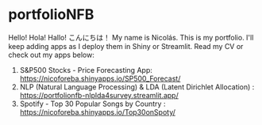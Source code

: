 # portfolioNFB

Hello! Hola! Hallo! こんにちは！ My name is Nicolás. This is my portfolio. I'll keep adding apps as I deploy them in Shiny or Streamlit. Read my CV or check out my apps below:

1) S&P500 Stocks - Price Forecasting App: https://nicoforeba.shinyapps.io/SP500_Forecast/
2) NLP (Natural Language Processing) & LDA (Latent Dirichlet Allocation) : https://portfolionfb-nlplda4survey.streamlit.app/
3) Spotify - Top 30 Popular Songs by Country : https://nicoforeba.shinyapps.io/Top30onSpoty/
